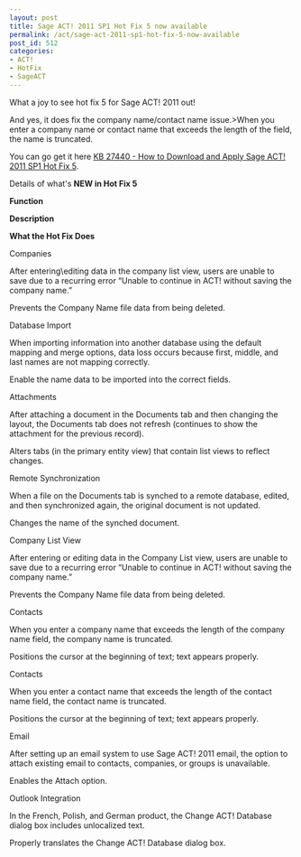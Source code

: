 ```yaml
---
layout: post
title: Sage ACT! 2011 SP1 Hot Fix 5 now available
permalink: /act/sage-act-2011-sp1-hot-fix-5-now-available
post_id: 512
categories:
- ACT!
- HotFix
- SageACT
---
```


What a joy to see hot fix 5 for Sage ACT! 2011 out!

And yes, it does fix the company name/contact name issue.>When you enter a company name or contact name that exceeds the length of the field, the name is truncated.

You can go get it here [KB 27440 - How to Download and Apply Sage ACT! 2011 SP1 Hot Fix 5](http://kb.sagesoftwareonline.com/app/answers/detail/a_id/27440).

Details of what's
**NEW in Hot Fix 5**

**Function**

**Description**

**What the Hot Fix Does**

Companies

After entering\editing data in the company list view, users are unable to save due to a recurring error “Unable to continue in ACT! without saving the company name.”

Prevents the Company Name file data from being deleted.

Database Import

When importing information into another database using the default mapping and merge options, data loss occurs because first, middle, and last names are not mapping correctly.

Enable the name data to be imported into the correct fields.

Attachments

After attaching a document in the Documents tab and then changing the layout, the Documents tab does not refresh (continues to show the attachment for the previous record).

Alters tabs (in the primary entity view) that contain list views to reflect changes.

Remote Synchronization

When a file on the Documents tab is synched to a remote database, edited, and then synchronized again, the original document is not updated.

Changes the name of the synched document.

Company List View

After entering or editing data in the Company List view, users are unable to save due to a recurring error “Unable to continue in ACT! without saving the company name.”

Prevents the Company Name file data from being deleted.

Contacts

When you enter a company name that exceeds the length of the company name field, the company name is truncated.

Positions the cursor at the beginning of text; text appears properly.

Contacts

When you enter a contact name that exceeds the length of the contact name field, the contact name is truncated.

Positions the cursor at the beginning of text; text appears properly.

Email

After setting up an email system to use Sage ACT! 2011 email, the option to attach existing email to contacts, companies, or groups is unavailable.

Enables the Attach option.

Outlook Integration

In the French, Polish, and German product, the Change ACT! Database dialog box includes unlocalized text.

Properly translates the Change ACT! Database dialog box.
